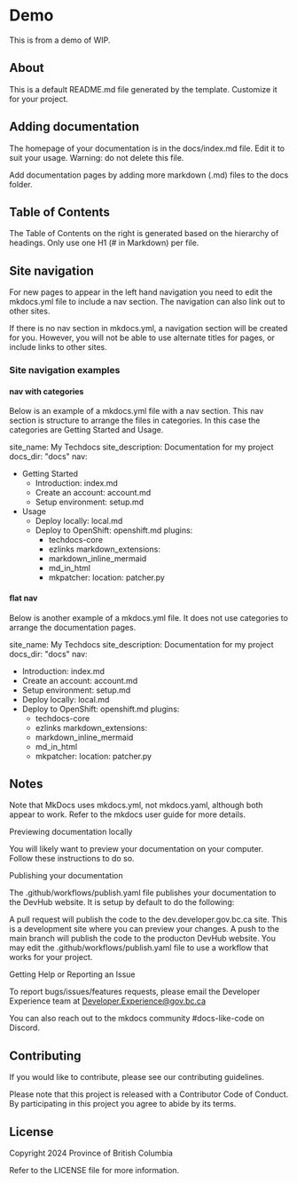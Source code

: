 # Demo

This is from a demo of WIP.

## About

This is a default README.md file generated by the template. Customize it for your project.

## Adding documentation

The homepage of your documentation is in the docs/index.md file. Edit it to suit your usage. Warning: do not delete this file.

Add documentation pages by adding more markdown (.md) files to the docs folder.

## Table of Contents

The Table of Contents on the right is generated based on the hierarchy of headings. Only use one H1 (# in Markdown) per file.

## Site navigation

For new pages to appear in the left hand navigation you need to edit the mkdocs.yml file to include a nav section. The navigation can also link out to other sites.

If there is no nav section in mkdocs.yml, a navigation section will be created for you. However, you will not be able to use alternate titles for pages, or include links to other sites.

### Site navigation examples

#### nav with categories

Below is an example of a mkdocs.yml file with a nav section. This nav section is structure to arrange the files in categories. In this case the categories are Getting Started and Usage.

site_name: My Techdocs
site_description: Documentation for my project
docs_dir: "docs"
nav:
- Getting Started
  - Introduction: index.md
  - Create an account: account.md
  - Setup environment: setup.md
- Usage
  - Deploy locally: local.md 
  - Deploy to OpenShift: openshift.md
plugins:
    - techdocs-core
    - ezlinks
markdown_extensions:
    - markdown_inline_mermaid
    - md_in_html
    -   mkpatcher:
            location: patcher.py

#### flat nav

Below is another example of a mkdocs.yml file. It does not use categories to arrange the documentation pages.

site_name: My Techdocs
site_description: Documentation for my project
docs_dir: "docs"
nav:
  - Introduction: index.md
  - Create an account: account.md
  - Setup environment: setup.md
  - Deploy locally: local.md 
  - Deploy to OpenShift: openshift.md
plugins:
    - techdocs-core
    - ezlinks
markdown_extensions:
    - markdown_inline_mermaid
    - md_in_html
    -   mkpatcher:
            location: patcher.py
## Notes

Note that MkDocs uses mkdocs.yml, not mkdocs.yaml, although both appear to work. Refer to the mkdocs user guide for more details.

Previewing documentation locally

You will likely want to preview your documentation on your computer. Follow these instructions to do so.

Publishing your documentation

The .github/workflows/publish.yaml file publishes your documentation to the DevHub website. It is setup by default to do the following:

A pull request will publish the code to the dev.developer.gov.bc.ca site. This is a development site where you can preview your changes.
A push to the main branch will publish the code to the producton DevHub website.
You may edit the .github/workflows/publish.yaml file to use a workflow that works for your project.

Getting Help or Reporting an Issue

To report bugs/issues/features requests, please email the Developer Experience team at Developer.Experience@gov.bc.ca

You can also reach out to the mkdocs community #docs-like-code on Discord.

## Contributing

If you would like to contribute, please see our contributing guidelines.

Please note that this project is released with a Contributor Code of Conduct. By participating in this project you agree to abide by its terms.

## License

Copyright 2024 Province of British Columbia

Refer to the LICENSE file for more information.
